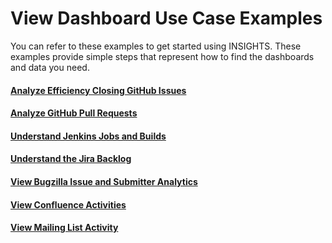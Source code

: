 # View Dashboard Use Case Examples

You can refer to these examples to get started using INSIGHTS. These examples provide simple steps that represent how to find the dashboards and data you need.

#### [Analyze Efficiency Closing GitHub Issues](analyze-efficiency-closing-github-issues.md)

#### [Analyze GitHub Pull Requests](analyze-github-pull-requests.md)

#### [Understand Jenkins Jobs and Builds](understand-jenkins-jobs-and-builds.md)

#### [Understand the Jira Backlog](understand-the-jira-backlog.md)

#### [View Bugzilla Issue and Submitter Analytics](view-bugzilla-issue-and-submitter-analytics.md)

#### [View Confluence Activities](view-confluence-activities.md)

#### [View Mailing List Activity](view-mailing-list-activity.md)

